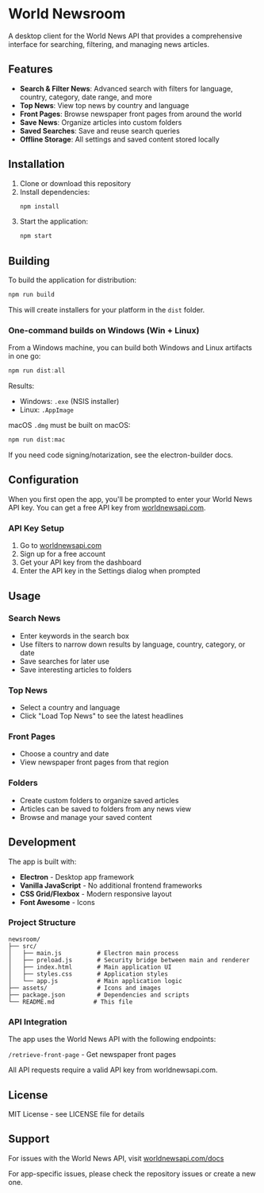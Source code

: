 # World Newsroom

A desktop client for the World News API that provides a comprehensive interface for searching, filtering, and managing news articles.

## Features

- **Search & Filter News**: Advanced search with filters for language, country, category, date range, and more
- **Top News**: View top news by country and language  
- **Front Pages**: Browse newspaper front pages from around the world
- **Save News**: Organize articles into custom folders
- **Saved Searches**: Save and reuse search queries
- **Offline Storage**: All settings and saved content stored locally

## Installation

1. Clone or download this repository
2. Install dependencies:
   ```bash
   npm install
   ```
3. Start the application:
   ```bash
   npm start
   ```

## Building

To build the application for distribution:

```bash
npm run build
```

This will create installers for your platform in the `dist` folder.

### One-command builds on Windows (Win + Linux)

From a Windows machine, you can build both Windows and Linux artifacts in one go:

```powershell
npm run dist:all
```

Results:
- Windows: `.exe` (NSIS installer)
- Linux: `.AppImage`

macOS `.dmg` must be built on macOS:

```bash
npm run dist:mac
```

If you need code signing/notarization, see the electron-builder docs.

## Configuration

When you first open the app, you'll be prompted to enter your World News API key. You can get a free API key from [worldnewsapi.com](https://worldnewsapi.com).

### API Key Setup

1. Go to [worldnewsapi.com](https://worldnewsapi.com)
2. Sign up for a free account
3. Get your API key from the dashboard
4. Enter the API key in the Settings dialog when prompted

## Usage

### Search News
- Enter keywords in the search box
- Use filters to narrow down results by language, country, category, or date
- Save searches for later use
- Save interesting articles to folders

### Top News
- Select a country and language
- Click "Load Top News" to see the latest headlines

### Front Pages
- Choose a country and date
- View newspaper front pages from that region

### Folders
- Create custom folders to organize saved articles
- Articles can be saved to folders from any news view
- Browse and manage your saved content

## Development

The app is built with:
- **Electron** - Desktop app framework
- **Vanilla JavaScript** - No additional frontend frameworks
- **CSS Grid/Flexbox** - Modern responsive layout
- **Font Awesome** - Icons

### Project Structure

```
newsroom/
├── src/
│   ├── main.js          # Electron main process
│   ├── preload.js       # Security bridge between main and renderer
│   ├── index.html       # Main application UI
│   ├── styles.css       # Application styles
│   └── app.js           # Main application logic
├── assets/              # Icons and images
├── package.json         # Dependencies and scripts
└── README.md           # This file
```

### API Integration

The app uses the World News API with the following endpoints:

`/retrieve-front-page` - Get newspaper front pages

All API requests require a valid API key from worldnewsapi.com.

## License

MIT License - see LICENSE file for details

## Support

For issues with the World News API, visit [worldnewsapi.com/docs](https://worldnewsapi.com/docs)

For app-specific issues, please check the repository issues or create a new one.
